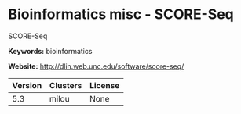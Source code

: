 # Bioinformatics misc - SCORE-Seq

SCORE-Seq

**Keywords:** bioinformatics

**Website:** <http://dlin.web.unc.edu/software/score-seq/>

| Version | Clusters | License |
| ------- | -------- | ------- |
| 5.3 | milou | None |
